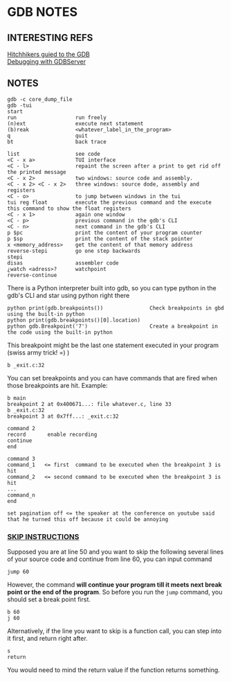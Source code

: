 # GDB NOTES

## INTERESTING REFS

[Hitchhikers guied to the GDB](http://apoorvaj.io/hitchhikers-guide-to-the-gdb.html)  
[Debugging with GDBServer](https://sourceware.org/gdb/onlinedocs/gdb/Server.html)

## NOTES
```
gdb -c core_dump_file
gdb -tui      
start
run                   run freely
(n)ext                execute next statement
(b)reak               <whatever_label_in_the_program>
q                     quit
bt                    back trace

list                  see code
<C - x a>             TUI interface
<C - l>               repaint the screen after a print to get rid off the printed message
<C - x 2>             two windows: source code and assembly.
<C - x 2> <C - x 2>   three windows: source dode, assembly and registers
<C - o>               to jump between windows in the tui
tui reg float         execute the previous command and the execute this command to show the float registers
<C - x 1>             again one window
<C - p>               previous command in the gdb's CLI
<C - n>               next command in the gdb's CLI
p $pc                 print the content of your program counter
p $sp                 print the content of the stack pointer
x <memory_address>    get the content of that memory address
reverse-stepi         go one step backwards
stepi
disas                 assembler code
¿watch <adress>?      watchpoint
reverse-continue
```

There is a Python interpreter built into gdb, so you can type python in the gdb's CLI and star using python right there

```
python print(gdb.breakpoints())               Check breakpoints in gbd using the built-in python
python print(gdb.breakpoints()[0].location)    
python gdb.Breakpoint('7')                    Create a breakpoint in the code using the built-in python
```

This breakpoint might be the last one statement executed in your program (swiss army trick! =)  )

```
b _exit.c:32
```

You can set breakpoints and you can have commands that are fired when those breakpoints are hit.
Example:

```
b main
breakpoint 2 at 0x400671...: file whatever.c, line 33
b _exit.c:32
breakpoint 3 at 0x7ff...: _exit.c:32

command 2
record       enable recording
continue
end

command 3
command_1   <= first  command to be executed when the breakpoint 3 is hit
command_2   <= second command to be executed when the breakpoint 3 is hit
...
command_n
end

set pagination off <= the speaker at the conference on youtube said that he turned this off because it could be annoying
```

### [SKIP INSTRUCTIONS](http://www.toptip.ca/2010/06/gdb-skip-instructions-or-lines-while.html)

Supposed you are at line 50 and you want to skip the following several lines of your source code and continue from line 60, you can input command

```
jump 60
```

However, the command **will continue your program till it meets next break point or the end of the program**.
So before you run the `jump` command, you should set a break point first.

```
b 60
j 60
```

Alternatively, if the line you want to skip is a function call, you can step into it first, and return right after.

```
s
return
```

You would need to mind the return value if the function returns something.
